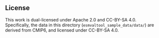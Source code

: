 License
-------

This work is dual-licensed under Apache 2.0 and CC-BY-SA 4.0.
Specifically, the data in this directory (`esmvaltool_sample_data/data/`)
are derived from CMIP6, and licensed under CC-BY-SA 4.0.
